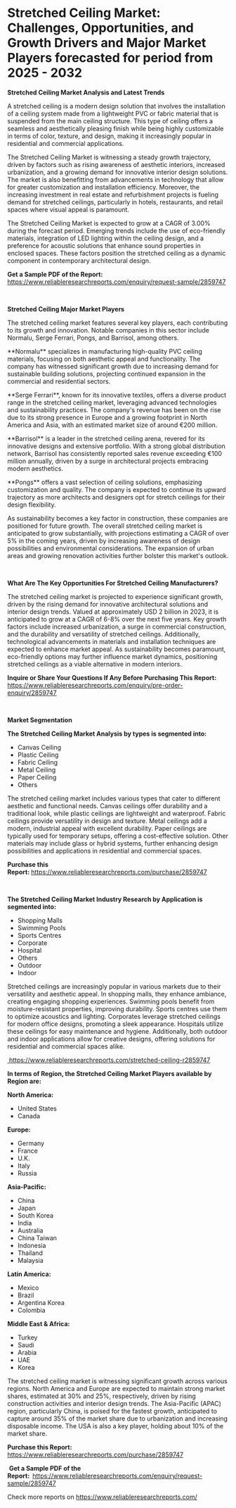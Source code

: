 <p><h1>Stretched Ceiling Market: Challenges, Opportunities, and Growth Drivers and Major Market Players forecasted for period from 2025 - 2032</h1></p><p><strong>Stretched Ceiling Market Analysis and Latest Trends</strong></p>
<p><p>A stretched ceiling is a modern design solution that involves the installation of a ceiling system made from a lightweight PVC or fabric material that is suspended from the main ceiling structure. This type of ceiling offers a seamless and aesthetically pleasing finish while being highly customizable in terms of color, texture, and design, making it increasingly popular in residential and commercial applications.</p><p>The Stretched Ceiling Market is witnessing a steady growth trajectory, driven by factors such as rising awareness of aesthetic interiors, increased urbanization, and a growing demand for innovative interior design solutions. The market is also benefitting from advancements in technology that allow for greater customization and installation efficiency. Moreover, the increasing investment in real estate and refurbishment projects is fueling demand for stretched ceilings, particularly in hotels, restaurants, and retail spaces where visual appeal is paramount.</p><p>The Stretched Ceiling Market is expected to grow at a CAGR of 3.00% during the forecast period. Emerging trends include the use of eco-friendly materials, integration of LED lighting within the ceiling design, and a preference for acoustic solutions that enhance sound properties in enclosed spaces. These factors position the stretched ceiling as a dynamic component in contemporary architectural design.</p></p>
<p><strong>Get a Sample PDF of the Report:&nbsp;</strong> <a href="https://www.reliableresearchreports.com/enquiry/request-sample/2859747?utm_campaign=2216&utm_medium=2&utm_source=Github&utm_content=ia&utm_term=12032025&utm_id=stretched-ceiling">https://www.reliableresearchreports.com/enquiry/request-sample/2859747</a></p>
<p>&nbsp;</p>
<p><strong>Stretched Ceiling Major Market Players</strong></p>
<p><p>The stretched ceiling market features several key players, each contributing to its growth and innovation. Notable companies in this sector include Normalu, Serge Ferrari, Pongs, and Barrisol, among others.</p><p>**Normalu** specializes in manufacturing high-quality PVC ceiling materials, focusing on both aesthetic appeal and functionality. The company has witnessed significant growth due to increasing demand for sustainable building solutions, projecting continued expansion in the commercial and residential sectors.</p><p>**Serge Ferrari**, known for its innovative textiles, offers a diverse product range in the stretched ceiling market, leveraging advanced technologies and sustainability practices. The company's revenue has been on the rise due to its strong presence in Europe and a growing footprint in North America and Asia, with an estimated market size of around €200 million.</p><p>**Barrisol** is a leader in the stretched ceiling arena, revered for its innovative designs and extensive portfolio. With a strong global distribution network, Barrisol has consistently reported sales revenue exceeding €100 million annually, driven by a surge in architectural projects embracing modern aesthetics.</p><p>**Pongs** offers a vast selection of ceiling solutions, emphasizing customization and quality. The company is expected to continue its upward trajectory as more architects and designers opt for stretch ceilings for their design flexibility.</p><p>As sustainability becomes a key factor in construction, these companies are positioned for future growth. The overall stretched ceiling market is anticipated to grow substantially, with projections estimating a CAGR of over 5% in the coming years, driven by increasing awareness of design possibilities and environmental considerations. The expansion of urban areas and growing renovation activities further bolster this market's outlook.</p></p>
<p>&nbsp;</p>
<p><strong>What Are The Key Opportunities For Stretched Ceiling Manufacturers?</strong></p>
<p><p>The stretched ceiling market is projected to experience significant growth, driven by the rising demand for innovative architectural solutions and interior design trends. Valued at approximately USD 2 billion in 2023, it is anticipated to grow at a CAGR of 6-8% over the next five years. Key growth factors include increased urbanization, a surge in commercial construction, and the durability and versatility of stretched ceilings. Additionally, technological advancements in materials and installation techniques are expected to enhance market appeal. As sustainability becomes paramount, eco-friendly options may further influence market dynamics, positioning stretched ceilings as a viable alternative in modern interiors.</p></p>
<p><strong>Inquire or Share Your Questions If Any Before Purchasing This Report:</strong> <a href="https://www.reliableresearchreports.com/enquiry/pre-order-enquiry/2859747?utm_campaign=2216&utm_medium=2&utm_source=Github&utm_content=ia&utm_term=12032025&utm_id=stretched-ceiling">https://www.reliableresearchreports.com/enquiry/pre-order-enquiry/2859747</a></p>
<p>&nbsp;</p>
<p><strong>Market Segmentation</strong></p>
<p><strong>The Stretched Ceiling Market Analysis by types is segmented into:</strong></p>
<p><ul><li>Canvas Ceiling</li><li>Plastic Ceiling</li><li>Fabric Ceiling</li><li>Metal Ceiling</li><li>Paper Ceiling</li><li>Others</li></ul></p>
<p><p>The stretched ceiling market includes various types that cater to different aesthetic and functional needs. Canvas ceilings offer durability and a traditional look, while plastic ceilings are lightweight and waterproof. Fabric ceilings provide versatility in design and texture. Metal ceilings add a modern, industrial appeal with excellent durability. Paper ceilings are typically used for temporary setups, offering a cost-effective solution. Other materials may include glass or hybrid systems, further enhancing design possibilities and applications in residential and commercial spaces.</p></p>
<p><strong>Purchase this Report:&nbsp;</strong><a href="https://www.reliableresearchreports.com/purchase/2859747?utm_campaign=2216&utm_medium=2&utm_source=Github&utm_content=ia&utm_term=12032025&utm_id=stretched-ceiling">https://www.reliableresearchreports.com/purchase/2859747</a></p>
<p>&nbsp;</p>
<p><strong>The Stretched Ceiling Market Industry Research by Application is segmented into:</strong></p>
<p><ul><li>Shopping Malls</li><li>Swimming Pools</li><li>Sports Centres</li><li>Corporate</li><li>Hospital</li><li>Others</li><li>Outdoor</li><li>Indoor</li></ul></p>
<p><p>Stretched ceilings are increasingly popular in various markets due to their versatility and aesthetic appeal. In shopping malls, they enhance ambiance, creating engaging shopping experiences. Swimming pools benefit from moisture-resistant properties, improving durability. Sports centres use them to optimize acoustics and lighting. Corporates leverage stretched ceilings for modern office designs, promoting a sleek appearance. Hospitals utilize these ceilings for easy maintenance and hygiene. Additionally, both outdoor and indoor applications allow for creative designs, offering solutions for residential and commercial spaces alike.</p></p>
<p><a href="https://www.reliableresearchreports.com/stretched-ceiling-r2859747?utm_campaign=2216&utm_medium=2&utm_source=Github&utm_content=ia&utm_term=12032025&utm_id=stretched-ceiling">&nbsp;https://www.reliableresearchreports.com/stretched-ceiling-r2859747</a></p>
<p><strong>In terms of Region, the Stretched Ceiling Market Players available by Region are:</strong></p>
<p>
    <p> <strong> North America: </strong>
        <ul>
            <li>United States</li>
            <li>Canada</li>
        </ul>
        </p> 
    <p> <strong> Europe: </strong>
        <ul>
            <li>Germany</li>
            <li>France</li>
            <li>U.K.</li>
            <li>Italy</li>
            <li>Russia</li>
        </ul>
        </p> 
    <p> <strong> Asia-Pacific: </strong>
        <ul>
            <li>China</li>
            <li>Japan</li>
            <li>South Korea</li>
            <li>India</li>
            <li>Australia</li>
            <li>China Taiwan</li>
            <li>Indonesia</li>
            <li>Thailand</li>
            <li>Malaysia</li>
        </ul>
        </p> 
    <p> <strong> Latin America: </strong>
        <ul>
            <li>Mexico</li>
            <li>Brazil</li>
            <li>Argentina Korea</li>
            <li>Colombia</li>
        </ul>
        </p> 
    <p> <strong> Middle East & Africa: </strong>
        <ul>
            <li>Turkey</li>
            <li>Saudi</li>
            <li>Arabia</li>
            <li>UAE</li>
            <li>Korea</li>
        </ul>
    </p>
    </p>
<p><p>The stretched ceiling market is witnessing significant growth across various regions. North America and Europe are expected to maintain strong market shares, estimated at 30% and 25%, respectively, driven by rising construction activities and interior design trends. The Asia-Pacific (APAC) region, particularly China, is poised for the fastest growth, anticipated to capture around 35% of the market share due to urbanization and increasing disposable income. The USA is also a key player, holding about 10% of the market share.</p></p>
<p><strong>Purchase this Report: </strong><a href="https://www.reliableresearchreports.com/purchase/2859747?utm_campaign=2216&utm_medium=2&utm_source=Github&utm_content=ia&utm_term=12032025&utm_id=stretched-ceiling">https://www.reliableresearchreports.com/purchase/2859747</a></p>
<p>&nbsp;<strong>Get a Sample PDF of the Report:&nbsp;&nbsp;</strong><a href="https://www.reliableresearchreports.com/enquiry/request-sample/2859747?utm_campaign=2216&utm_medium=2&utm_source=Github&utm_content=ia&utm_term=12032025&utm_id=stretched-ceiling">https://www.reliableresearchreports.com/enquiry/request-sample/2859747</a></p>
<p><strong></strong></p>
<p>Check more reports on <a href="https://www.reliableresearchreports.com/?utm_campaign=2216&utm_medium=2&utm_source=Github&utm_content=ia&utm_term=12032025&utm_id=stretched-ceiling">https://www.reliableresearchreports.com/</a></p>